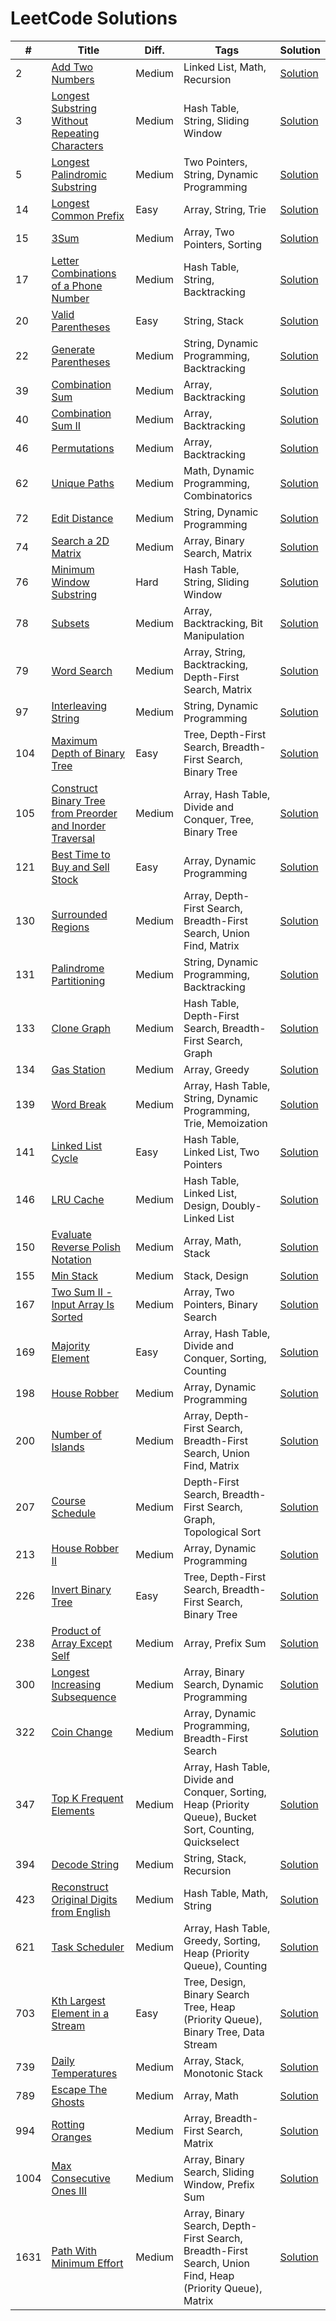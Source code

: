 # LeetCode Solutions
| # | Title | Diff. | Tags | Solution |
|---|-------|-------|------|----------|
| 2 | [Add Two Numbers](https://leetcode.com/problems/add-two-numbers/) | Medium | Linked List, Math, Recursion | [Solution](Medium/Linked_List/2-add-two-numbers.py) |
| 3 | [Longest Substring Without Repeating Characters](https://leetcode.com/problems/longest-substring-without-repeating-characters/) | Medium | Hash Table, String, Sliding Window | [Solution](Medium/Hash_Table/3-longest-substring-without-repeating-characters.py) |
| 5 | [Longest Palindromic Substring](https://leetcode.com/problems/longest-palindromic-substring/) | Medium | Two Pointers, String, Dynamic Programming | [Solution](Medium/Dynamic_Programming/5-longest-palindromic-substring.py) |
| 14 | [Longest Common Prefix](https://leetcode.com/problems/longest-common-prefix/) | Easy | Array, String, Trie | [Solution](Easy/Array/14-longest-common-prefix.py) |
| 15 | [3Sum](https://leetcode.com/problems/3sum/) | Medium | Array, Two Pointers, Sorting | [Solution](Medium/Array/15-3sum.py) |
| 17 | [Letter Combinations of a Phone Number](https://leetcode.com/problems/letter-combinations-of-a-phone-number/) | Medium | Hash Table, String, Backtracking | [Solution](Medium/Backtracking/17-letter-combination-phone.py) |
| 20 | [Valid Parentheses](https://leetcode.com/problems/valid-parentheses/) | Easy | String, Stack | [Solution](Easy/Stack/20-valid-parentheses.py) |
| 22 | [Generate Parentheses](https://leetcode.com/problems/generate-parentheses/) | Medium | String, Dynamic Programming, Backtracking | [Solution](Medium/Backtracking/22-generate-parentheses.py) |
| 39 | [Combination Sum](https://leetcode.com/problems/combination-sum/) | Medium | Array, Backtracking | [Solution](Medium/Array/39-combination-sum.py) |
| 40 | [Combination Sum II](https://leetcode.com/problems/combination-sum-ii/) | Medium | Array, Backtracking | [Solution](Medium/Array/40-combination-sum-ii.py) |
| 46 | [Permutations](https://leetcode.com/problems/permutations/) | Medium | Array, Backtracking | [Solution](Medium/Array/46-permutations.py) |
| 62 | [Unique Paths](https://leetcode.com/problems/unique-paths/) | Medium | Math, Dynamic Programming, Combinatorics | [Solution](Medium/Combinatorics/62-unique-paths.py) |
| 72 | [Edit Distance](https://leetcode.com/problems/edit-distance/) | Medium | String, Dynamic Programming | [Solution](Medium/Dynamic_Programming/72-edit-distance.py) |
| 74 | [Search a 2D Matrix](https://leetcode.com/problems/search-a-2d-matrix/) | Medium | Array, Binary Search, Matrix | [Solution](Medium/Array/74-search-a-2d-matrix.py) |
| 76 | [Minimum Window Substring](https://leetcode.com/problems/minimum-window-substring/) | Hard | Hash Table, String, Sliding Window | [Solution](Hard/Hash_Table/76-minimum-window-substring.py) |
| 78 | [Subsets](https://leetcode.com/problems/subsets/) | Medium | Array, Backtracking, Bit Manipulation | [Solution](Medium/Array/78-subsets.py) |
| 79 | [Word Search](https://leetcode.com/problems/word-search/) | Medium | Array, String, Backtracking, Depth-First Search, Matrix | [Solution](Medium/Array/79-word-search.py) |
| 97 | [Interleaving String](https://leetcode.com/problems/interleaving-string/) | Medium | String, Dynamic Programming | [Solution](Medium/Dynamic_Programming/97-interleaving-string.py) |
| 104 | [Maximum Depth of Binary Tree](https://leetcode.com/problems/maximum-depth-of-binary-tree/) | Easy | Tree, Depth-First Search, Breadth-First Search, Binary Tree | [Solution](Easy/Binary_Tree/104-maximum-depth-of-binary-tree.py) |
| 105 | [Construct Binary Tree from Preorder and Inorder Traversal](https://leetcode.com/problems/construct-binary-tree-from-preorder-and-inorder-traversal/) | Medium | Array, Hash Table, Divide and Conquer, Tree, Binary Tree | [Solution](Medium/Array/105-construct-binary-tree-from-preorder-and-inorder-traversal.py) |
| 121 | [Best Time to Buy and Sell Stock](https://leetcode.com/problems/best-time-to-buy-and-sell-stock/) | Easy | Array, Dynamic Programming | [Solution](Easy/Array/121-best-time-to-buy-stock.py) |
| 130 | [Surrounded Regions](https://leetcode.com/problems/surrounded-regions/) | Medium | Array, Depth-First Search, Breadth-First Search, Union Find, Matrix | [Solution](Medium/Array/130-surrounded-regions.py) |
| 131 | [Palindrome Partitioning](https://leetcode.com/problems/palindrome-partitioning/) | Medium | String, Dynamic Programming, Backtracking | [Solution](Medium/Backtracking/131-palindrome-partitioning.py) |
| 133 | [Clone Graph](https://leetcode.com/problems/clone-graph/) | Medium | Hash Table, Depth-First Search, Breadth-First Search, Graph | [Solution](Medium/Breadth_First_Search/133-clone-graph.py) |
| 134 | [Gas Station](https://leetcode.com/problems/gas-station/) | Medium | Array, Greedy | [Solution](Medium/Array/134-gas-station.py) |
| 139 | [Word Break](https://leetcode.com/problems/word-break/) | Medium | Array, Hash Table, String, Dynamic Programming, Trie, Memoization | [Solution](Medium/Array/139-word-break.py) |
| 141 | [Linked List Cycle](https://leetcode.com/problems/linked-list-cycle/) | Easy | Hash Table, Linked List, Two Pointers | [Solution](Easy/Hash_Table/141-linked-list-cycle.py) |
| 146 | [LRU Cache](https://leetcode.com/problems/lru-cache/) | Medium | Hash Table, Linked List, Design, Doubly-Linked List | [Solution](Medium/Design/146-lru-cache.py) |
| 150 | [Evaluate Reverse Polish Notation](https://leetcode.com/problems/evaluate-reverse-polish-notation/) | Medium | Array, Math, Stack | [Solution](Medium/Array/150-evaluate-reverse-polish-notation.py) |
| 155 | [Min Stack](https://leetcode.com/problems/min-stack/) | Medium | Stack, Design | [Solution](Medium/Design/155-min-stack.py) |
| 167 | [Two Sum II - Input Array Is Sorted](https://leetcode.com/problems/two-sum-ii-input-array-is-sorted/) | Medium | Array, Two Pointers, Binary Search | [Solution](Medium/Array/167-two-sum-ii-input-array-is-sorted.py) |
| 169 | [Majority Element](https://leetcode.com/problems/majority-element/) | Easy | Array, Hash Table, Divide and Conquer, Sorting, Counting | [Solution](Easy/Array/169-majority-element.py) |
| 198 | [House Robber](https://leetcode.com/problems/house-robber/) | Medium | Array, Dynamic Programming | [Solution](Medium/Array/198-house-robber.py) |
| 200 | [Number of Islands](https://leetcode.com/problems/number-of-islands/) | Medium | Array, Depth-First Search, Breadth-First Search, Union Find, Matrix | [Solution](Medium/Array/200-number-of-islands.py) |
| 207 | [Course Schedule](https://leetcode.com/problems/course-schedule/) | Medium | Depth-First Search, Breadth-First Search, Graph, Topological Sort | [Solution](Medium/Breadth_First_Search/207-course-schedule.py) |
| 213 | [House Robber II](https://leetcode.com/problems/house-robber-ii/) | Medium | Array, Dynamic Programming | [Solution](Medium/Array/213-house-robber-ii.py) |
| 226 | [Invert Binary Tree](https://leetcode.com/problems/invert-binary-tree/) | Easy | Tree, Depth-First Search, Breadth-First Search, Binary Tree | [Solution](Easy/Binary_Tree/226-invert-binary-tree.py) |
| 238 | [Product of Array Except Self](https://leetcode.com/problems/product-of-array-except-self/) | Medium | Array, Prefix Sum | [Solution](Medium/Array/238-product-of-array-except-self.py) |
| 300 | [Longest Increasing Subsequence](https://leetcode.com/problems/longest-increasing-subsequence/) | Medium | Array, Binary Search, Dynamic Programming | [Solution](Medium/Array/300-longest-increasing-subsequence.py) |
| 322 | [Coin Change](https://leetcode.com/problems/coin-change/) | Medium | Array, Dynamic Programming, Breadth-First Search | [Solution](Medium/Array/322-coin-change.py) |
| 347 | [Top K Frequent Elements](https://leetcode.com/problems/top-k-frequent-elements/) | Medium | Array, Hash Table, Divide and Conquer, Sorting, Heap (Priority Queue), Bucket Sort, Counting, Quickselect | [Solution](Medium/Array/347-top-k-frequent-elements.py) |
| 394 | [Decode String](https://leetcode.com/problems/decode-string/) | Medium | String, Stack, Recursion | [Solution](Medium/Recursion/394-decode-string.py) |
| 423 | [Reconstruct Original Digits from English](https://leetcode.com/problems/reconstruct-original-digits-from-english/) | Medium | Hash Table, Math, String | [Solution](Medium/Hash_Table/423-reconstruct-original-digits-from-english.py) |
| 621 | [Task Scheduler](https://leetcode.com/problems/task-scheduler/) | Medium | Array, Hash Table, Greedy, Sorting, Heap (Priority Queue), Counting | [Solution](Medium/Array/621-task-scheduler.py) |
| 703 | [Kth Largest Element in a Stream](https://leetcode.com/problems/kth-largest-element-in-a-stream/) | Easy | Tree, Design, Binary Search Tree, Heap (Priority Queue), Binary Tree, Data Stream | [Solution](Easy/Binary_Search_Tree/703-kth-largest-element-in-a-stream.py) |
| 739 | [Daily Temperatures](https://leetcode.com/problems/daily-temperatures/) | Medium | Array, Stack, Monotonic Stack | [Solution](Medium/Array/739-daily-temperatures.py) |
| 789 | [Escape The Ghosts](https://leetcode.com/problems/escape-the-ghosts/) | Medium | Array, Math | [Solution](Medium/Array/789-escape-the-ghosts.py) |
| 994 | [Rotting Oranges](https://leetcode.com/problems/rotting-oranges/) | Medium | Array, Breadth-First Search, Matrix | [Solution](Medium/Array/994-rotting-oranges.py) |
| 1004 | [Max Consecutive Ones III](https://leetcode.com/problems/max-consecutive-ones-iii/) | Medium | Array, Binary Search, Sliding Window, Prefix Sum | [Solution](Medium/Array/1004-max-consecutive-ones-iii.py) |
| 1631 | [Path With Minimum Effort](https://leetcode.com/problems/path-with-minimum-effort/) | Medium | Array, Binary Search, Depth-First Search, Breadth-First Search, Union Find, Heap (Priority Queue), Matrix | [Solution](Medium/Array/1631-path-with-minimum-effort.py) |